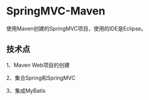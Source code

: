 # SpringMVC-Maven
使用Maven创建的SpringMVC项目，使用的IDE是Eclipse。

## 技术点

1、Maven Web项目的创建

2、集合Spring和SpringMVC

3、集成MyBatis


